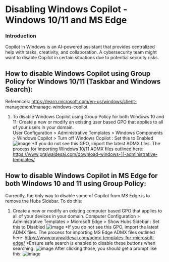 # Disabling Windows Copilot - Windows 10/11 and MS Edge

### Introduction
Copilot in Windows is an AI-powered assistant that provides centralized help with tasks, creativity, and collaboration. 
A cybersecurity team might want to disable Copilot in certain situations due to potential security risks. 

## How to disable Windows Copilot using Group Policy for Windows 10/11 (Taskbar and Windows Search):
References: https://learn.microsoft.com/en-us/windows/client-management/manage-windows-copilot

1. To disable Windows Copilot using Group Policy for both Windows 10 and 11: Create a new or modify an existing user based GPO that applies to all of your users in your domain.  
  User Configuration > Administrative Templates > Windows Components > Windows Copilot > Turn off Windows Copilot : Set this to Enabled
  ![image](https://github.com/msab05/Disabling-Windows-Copilot/assets/61631832/53be7b05-af24-4fbc-8393-776732e29406)
*If you do not see this GPO, import the latest ADMX files. The process for importing Windows 10/11 ADMX files outlined here: https://www.prajwaldesai.com/download-windows-11-administrative-templates/




## How to disable Windows Copilot in MS Edge for both Windows 10 and 11 using Group Policy:
Currently, the only way to disable some of Copilot from MS Edge is to remove the Hubs Sidebar. To do this:

1. Create a new or modify an existing computer based GPO that applies to all of your devices in your domain.
Computer Configuration > Administrative Templates > Microsoft Edge > Show Hubs Sidebar : Set this to Disabled
![image](https://github.com/msab05/Disabling-Windows-Copilot/assets/61631832/54682aba-66da-4755-9323-70db440b91b2)
*If you do not see this GPO, import the latest ADMX files. The process for importing MS Edge ADMX files outlined here: https://www.prajwaldesai.com/admx-templates-for-microsoft-edge/
*Ensure safe search is enabled to disable these buttons when searching:
![image](https://github.com/msab05/Disabling-Windows-Copilot/assets/61631832/b723a405-14de-4ac6-bfd4-cc0ba19a2630)
After clicking those, you should get a prompt like this:
![image](https://github.com/msab05/Disabling-Windows-Copilot/assets/61631832/8fd5e18b-7af8-4d87-bf1e-6bbe8a254242)

